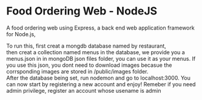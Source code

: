 # Food Ordering Web - NodeJS
A food ordering web using Express, a back end web application framework for Node.js,

To run this,  first creat a mongdb database named by restaurant,  
then creat a collection named menus in the database, we provide you a menus.json in in mongoDB json files folder, 
you can use it  as your menus. If you use this json, you dont need to download images becasue the corrsponding images are stored in /public/images folder.  
After the database being set, run nodemon and go to localhost:3000. 
You can now start by registering a new account and enjoy! Remeber if you need admin privilege, register an account whose usename is admin
